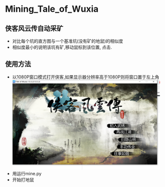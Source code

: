 # Mining_Tale_of_Wuxia

## 侠客风云传自动采矿
- 对比每个坑的直方图与一个基准坑(没有矿的地鼠)的相似度
- 相似度最小的说明该坑有矿,移动鼠标到该位置, 点击.

## 使用方法
- 以1080P窗口模式打开侠客,如果显示器分辨率高于1080P则将窗口置于左上角 ![image](https://github.com/AnxietyYoungPoet/Mining_Tale_of_Wuxia/blob/master/loc.png?raw=true)
- 用运行mine.py
- 开始打地鼠
